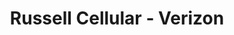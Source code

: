 ---
title: "Russell Cellular - Verizon"
url: /cheshire/russell-cellular-verizon/
shop: mobile phone
---